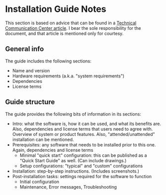 # Installation Guide Notes

This section is based on advice that can be found in a [Technical Communication Center article](https://technicalcommunicationcenter.com/2009/09/09/how-to-write-a-software-installation-guide/). I bear the sole responsibility for the document, and that article is mentioned only for courtesy.

## General info

The guide includes the following sections:

- Name and version
- Hardware requirements (a.k.a. "system requirements")
- Dependencies
- License terms

## Guide structure

The guide provides the following bits of information in its sections:

- Intro: what the software is, how it can be used, and what its benefits are. Also, dependencies and license terms that users need to agree with. Overview of system or product features. Also, "attended/unattended" installation can be mentioned.
- Prerequisites: any software that needs to be installed prior to this one. Again, dependencies and license terms
  - Minimal "quick start" configuration: this can be published as a "Quick Start Guide" as well. (Can include drawings.)
  - Setup configurations: "typical" and "custom" configurations
- Installation: step-by-step instructions. (Includes screenshots.)
- Post-installation tasks: settings required for the software to function
  - Initial configuration
  - Maintenance, Error messages, Troubleshooting
